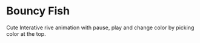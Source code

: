 # Bouncy Fish

Cute Interative rive animation with pause, play and change color by picking color at the top. 
